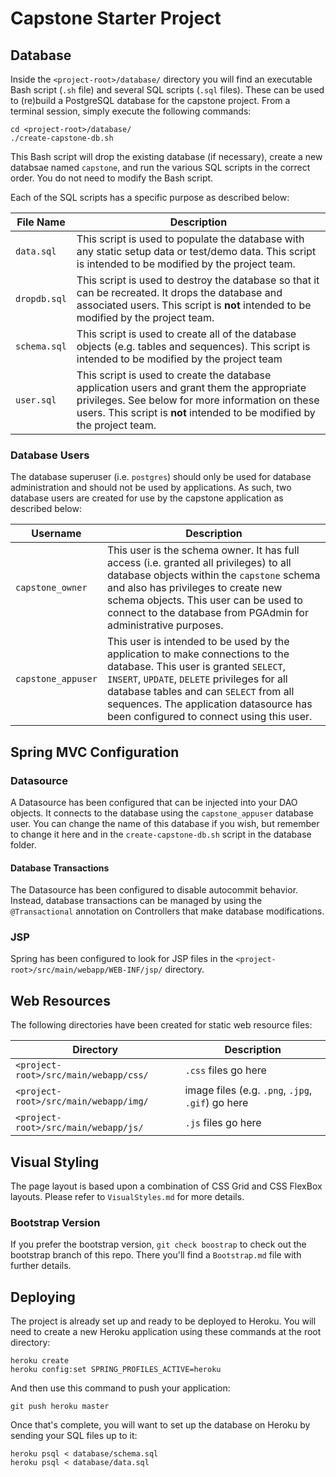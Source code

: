 # Capstone Starter Project

## Database

Inside the `<project-root>/database/` directory you will find an executable Bash script (`.sh` file) and several SQL scripts (`.sql` files). These can be used to (re)build a PostgreSQL database for the capstone project. From a terminal session, simply execute the following commands:

```
cd <project-root>/database/
./create-capstone-db.sh
```

This Bash script will drop the existing database (if necessary), create a new databsae named `capstone`, and run the various SQL scripts in the correct order. You do not need to modify the Bash script.

Each of the SQL scripts has a specific purpose as described below:

| File Name    | Description                                                                                                                                                                                                                |
| ------------ | -------------------------------------------------------------------------------------------------------------------------------------------------------------------------------------------------------------------------- |
| `data.sql`   | This script is used to populate the database with any static setup data or test/demo data. This script is intended to be modified by the project team.                                                                     |
| `dropdb.sql` | This script is used to destroy the database so that it can be recreated. It drops the database and associated users. This script is **not** intended to be modified by the project team.                                   |
| `schema.sql` | This script is used to create all of the database objects (e.g. tables and sequences). This script is intended to be modified by the project team                                                                          |
| `user.sql`   | This script is used to create the database application users and grant them the appropriate privileges. See below for more information on these users. This script is **not** intended to be modified by the project team. |

### Database Users

The database superuser (i.e. `postgres`) should only be used for database administration and should not be used by applications. As such, two database users are created for use by the capstone application as described below:

| Username           | Description                                                                                                                                                                                                                                                                                             |
| ------------------ | ------------------------------------------------------------------------------------------------------------------------------------------------------------------------------------------------------------------------------------------------------------------------------------------------------- |
| `capstone_owner`   | This user is the schema owner. It has full access (i.e. granted all privileges) to all database objects within the `capstone` schema and also has privileges to create new schema objects. This user can be used to connect to the database from PGAdmin for administrative purposes.                   |
| `capstone_appuser` | This user is intended to be used by the application to make connections to the database. This user is granted `SELECT`, `INSERT`, `UPDATE`, `DELETE` privileges for all database tables and can `SELECT` from all sequences. The application datasource has been configured to connect using this user. |

## Spring MVC Configuration

### Datasource

A Datasource has been configured that can be injected into your DAO objects. It connects to the database using the `capstone_appuser` database user. You can change the name of this database if you wish, but remember to change it here and in the `create-capstone-db.sh` script in the database folder.

#### Database Transactions

The Datasource has been configured to disable autocommit behavior. Instead, database transactions can be managed by using the `@Transactional` annotation on Controllers that make database modifications.

### JSP

Spring has been configured to look for JSP files in the `<project-root>/src/main/webapp/WEB-INF/jsp/` directory.

## Web Resources

The following directories have been created for static web resource files:

| Directory                             | Description                                       |
| ------------------------------------- | ------------------------------------------------- |
| `<project-root>/src/main/webapp/css/` | `.css` files go here                              |
| `<project-root>/src/main/webapp/img/` | image files (e.g. `.png`, `.jpg`, `.gif`) go here |
| `<project-root>/src/main/webapp/js/`  | `.js` files go here                               |


## Visual Styling

The page layout is based upon a combination of CSS Grid and CSS FlexBox layouts. Please refer to `VisualStyles.md` for more details.

### Bootstrap Version

If you prefer the bootstrap version, `git check boostrap` to check out
the bootstrap branch of this repo. There you'll find a `Bootstrap.md`
file with further details.

## Deploying

The project is already set up and ready to be deployed to Heroku. You will need to create a new Heroku application using these commands at the root directory:

```
heroku create
heroku config:set SPRING_PROFILES_ACTIVE=heroku
```

And then use this command to push your application:

```
git push heroku master
```

Once that's complete, you will want to set up the database on Heroku by sending your SQL files up to it:

```
heroku psql < database/schema.sql
heroku psql < database/data.sql
```
